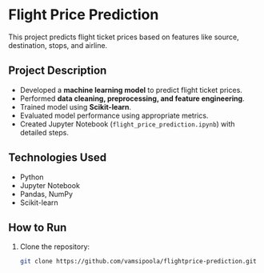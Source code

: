# Flight Price Prediction

This project predicts flight ticket prices based on features like source, destination, stops, and airline.

## Project Description
- Developed a **machine learning model** to predict flight ticket prices.
- Performed **data cleaning, preprocessing, and feature engineering**.
- Trained model using **Scikit-learn**.
- Evaluated model performance using appropriate metrics.
- Created Jupyter Notebook (`flight_price_prediction.ipynb`) with detailed steps.

## Technologies Used
- Python
- Jupyter Notebook
- Pandas, NumPy
- Scikit-learn

## How to Run
1. Clone the repository:
   ```bash
   git clone https://github.com/vamsipoola/flightprice-prediction.git

